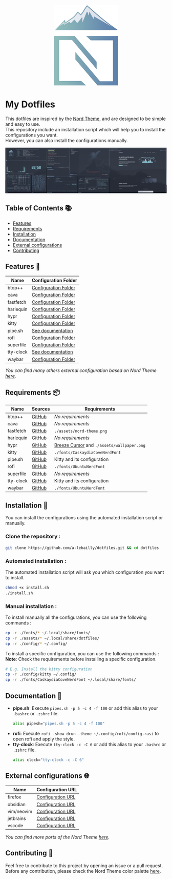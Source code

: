 <div align="center">
  <img src="./assets/nord-theme-transparent.png" width="200" height="250">
</div>

# My Dotfiles

This dotfiles are inspired by the [Nord Theme](https://www.nordtheme.com/), and are designed to be simple and easy to use.  
This repository include an installation script which will help you to install the configurations you want.  
However, you can also install the configurations manually.

![Screenshot](./assets/screenshot.png)

## Table of Contents 📚
- [Features](#features-)
- [Requirements](#requirements-)
- [Installation](#installation-)
- [Documentation](#documentation-)
- [External configurations](#external-configurations-)
- [Contributing](#contributing-)

## Features 🎨

| **Name**  | **Configuration Folder**                                                                  |
|-----------|-------------------------------------------------------------------------------------------|
| btop++    | [Configuration Folder](https://github.com/a-lebailly/dotfiles/tree/main/config/btop)      |
| cava      | [Configuration Folder](https://github.com/a-lebailly/dotfiles/tree/main/config/cava)      |
| fastfetch | [Configuration Folder](https://github.com/a-lebailly/dotfiles/tree/main/config/fastfetch) |
| harlequin | [Configuration Folder](https://github.com/a-lebailly/dotfiles/tree/main/config/harlequin) |
| hypr      | [Configuration Folder](https://github.com/a-lebailly/dotfiles/tree/main/config/hypr)      |
| kitty     | [Configuration Folder](https://github.com/a-lebailly/dotfiles/tree/main/config/kitty)     |
| pipe.sh   | [See documentation](#documentation-)                                                      |
| rofi      | [Configuration Folder](https://github.com/a-lebailly/dotfiles/tree/main/config/rofi)      |
| superfile | [Configuration Folder](https://github.com/a-lebailly/dotfiles/tree/main/config/superfile) |
| tty-clock | [See documentation](#documentation-)                                                      |
| waybar    | [Configuration Folder](https://github.com/a-lebailly/dotfiles/tree/main/config/waybar)    |

*You can find many others external configuration based on Nord Theme [here](#external-configurations-).*

## Requirements 📦
| **Name**  | **Sources**                                          | **Requirements**                                                                                       |
|-----------|------------------------------------------------------|--------------------------------------------------------------------------------------------------------|
| btop++    | [GitHub](https://github.com/aristocratos/btop)       | *No requirements*                                                                                      |
| cava      | [GitHub](https://github.com/karlstav/cava)           | *No requirements*                                                                                      |
| fastfetch | [GitHub](https://github.com/fastfetch-cli/fastfetch) | `./assets/nord-theme.png`                                                                              |
| harlequin | [GitHub](https://github.com/tconbeer/harlequin)      | *No requirements*                                                                                      |
| hypr      | [GitHub](https://github.com/hyprwm/Hyprland)         | [Breeze Cursor](https://github.com/KDE/breeze/tree/master/cursors/Breeze) and `./assets/wallpaper.png` |
| kitty     | [GitHub](https://github.com/kovidgoyal/kitty)        | `./fonts/CaskaydiaCoveNerdFont`                                                                        |
| pipe.sh   | [GitHub](https://github.com/pipeseroni/pipes.sh)     | Kitty and its configuration                                                                            |
| rofi      | [GitHub](https://github.com/davatorium/rofi)         | `./fonts/UbuntuNerdFont`                                                                               |
| superfile | [GitHub](https://github.com/yorukot/superfile)       | *No requirements*                                                                                      |
| tty-clock | [GitHub](https://github.com/xorg62/tty-clock)        | Kitty and its configuration                                                                            |
| waybar    | [GitHub](https://github.com/Alexays/Waybar)          | `./fonts/UbuntuNerdFont`                                                                               |

## Installation 🚀
You can install the configurations using the automated installation script or manually.

### Clone the repository :
```bash
git clone https://github.com/a-lebailly/dotfiles.git && cd dotfiles
```

### Automated installation :  
The automated installation script will ask you which configuration you want to install.  
```bash
chmod +x install.sh
./install.sh
```

### Manual installation :  
To install manually all the configurations, you can use the following commands :
```bash
cp -r ./fonts/* ~/.local/share/fonts/
cp -r ./assets/* ~/.local/share/dotfiles/
cp -r ./config/* ~/.config/
```

To install a specific configuration, you can use the following commands :  
**Note**: Check the requirements before installing a specific configuration.
```bash 
# E.g. Install the kitty configuration
cp -r ./config/kitty ~/.config/
cp -r ./fonts/CaskaydiaCoveNerdFont ~/.local/share/fonts/
```

## Documentation 📖
- **pipe.sh**: Execute `pipes.sh -p 5 -c 4 -f 100` or add this alias to your `.bashrc` or `.zshrc` file.
   ```bash
   alias pipesh="pipes.sh -p 5 -c 4 -f 100"
   ```
- **rofi**: Execute `rofi -show drun -theme ~/.config/rofi/config.rasi` to open rofi and apply the style.
- **tty-clock**: Execute `tty-clock -c -C 6` or add this alias to your `.bashrc` or `.zshrc` file.
   ```bash
   alias clock="tty-clock -c -C 6"
   ```

## External configurations 🌐

| Name       | Configuration URL                                                              |
|------------|--------------------------------------------------------------------------------|
| firefox    | [Configuration URL](https://addons.mozilla.org/fr/firefox/addon/nord-firefox/) |
| obsidian   | [Configuration URL](https://github.com/insanum/obsidian_nord)                  |
| vim/neovim | [Configuration URL](https://github.com/nordtheme/vim)                          |
| jetbrains  | [Configuration URL](https://plugins.jetbrains.com/plugin/10321-nord)           |
| vscode     | [Configuration URL](https://github.com/nordtheme/visual-studio-code)           |

*You can find more ports of the Nord Theme [here](https://www.nordtheme.com/ports).*

## Contributing 🤝
Feel free to contribute to this project by opening an issue or a pull request.  
Before any contribution, please check the Nord Theme color palette [here](https://www.nordtheme.com/docs/colors-and-palettes).
